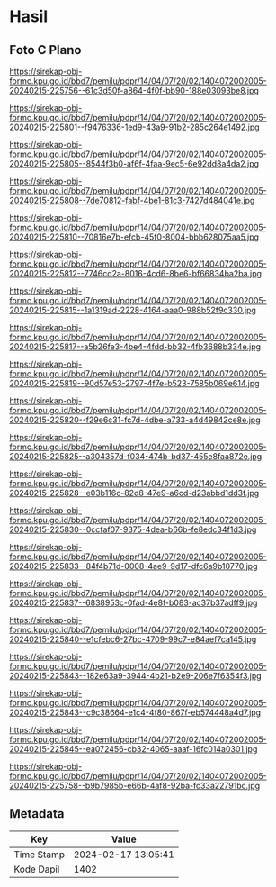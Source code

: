 # Hasil

## Foto C Plano

https://sirekap-obj-formc.kpu.go.id/bbd7/pemilu/pdpr/14/04/07/20/02/1404072002005-20240215-225756--61c3d50f-a864-4f0f-bb90-188e03093be8.jpg

https://sirekap-obj-formc.kpu.go.id/bbd7/pemilu/pdpr/14/04/07/20/02/1404072002005-20240215-225801--f9476336-1ed9-43a9-91b2-285c264e1492.jpg

https://sirekap-obj-formc.kpu.go.id/bbd7/pemilu/pdpr/14/04/07/20/02/1404072002005-20240215-225805--8544f3b0-af6f-4faa-9ec5-6e92dd8a4da2.jpg

https://sirekap-obj-formc.kpu.go.id/bbd7/pemilu/pdpr/14/04/07/20/02/1404072002005-20240215-225808--7de70812-fabf-4be1-81c3-7427d484041e.jpg

https://sirekap-obj-formc.kpu.go.id/bbd7/pemilu/pdpr/14/04/07/20/02/1404072002005-20240215-225810--70816e7b-efcb-45f0-8004-bbb628075aa5.jpg

https://sirekap-obj-formc.kpu.go.id/bbd7/pemilu/pdpr/14/04/07/20/02/1404072002005-20240215-225812--7746cd2a-8016-4cd6-8be6-bf66834ba2ba.jpg

https://sirekap-obj-formc.kpu.go.id/bbd7/pemilu/pdpr/14/04/07/20/02/1404072002005-20240215-225815--1a1319ad-2228-4164-aaa0-988b52f9c330.jpg

https://sirekap-obj-formc.kpu.go.id/bbd7/pemilu/pdpr/14/04/07/20/02/1404072002005-20240215-225817--a5b26fe3-4be4-4fdd-bb32-4fb3688b334e.jpg

https://sirekap-obj-formc.kpu.go.id/bbd7/pemilu/pdpr/14/04/07/20/02/1404072002005-20240215-225819--90d57e53-2797-4f7e-b523-7585b069e614.jpg

https://sirekap-obj-formc.kpu.go.id/bbd7/pemilu/pdpr/14/04/07/20/02/1404072002005-20240215-225820--f29e6c31-fc7d-4dbe-a733-a4d49842ce8e.jpg

https://sirekap-obj-formc.kpu.go.id/bbd7/pemilu/pdpr/14/04/07/20/02/1404072002005-20240215-225825--a304357d-f034-474b-bd37-455e8faa872e.jpg

https://sirekap-obj-formc.kpu.go.id/bbd7/pemilu/pdpr/14/04/07/20/02/1404072002005-20240215-225828--e03b116c-82d8-47e9-a6cd-d23abbd1dd3f.jpg

https://sirekap-obj-formc.kpu.go.id/bbd7/pemilu/pdpr/14/04/07/20/02/1404072002005-20240215-225830--0ccfaf07-9375-4dea-b66b-fe8edc34f1d3.jpg

https://sirekap-obj-formc.kpu.go.id/bbd7/pemilu/pdpr/14/04/07/20/02/1404072002005-20240215-225833--84f4b71d-0008-4ae9-9d17-dfc6a9b10770.jpg

https://sirekap-obj-formc.kpu.go.id/bbd7/pemilu/pdpr/14/04/07/20/02/1404072002005-20240215-225837--6838953c-0fad-4e8f-b083-ac37b37adff9.jpg

https://sirekap-obj-formc.kpu.go.id/bbd7/pemilu/pdpr/14/04/07/20/02/1404072002005-20240215-225840--e1cfebc6-27bc-4709-99c7-e84aef7ca145.jpg

https://sirekap-obj-formc.kpu.go.id/bbd7/pemilu/pdpr/14/04/07/20/02/1404072002005-20240215-225843--182e63a9-3944-4b21-b2e9-206e7f6354f3.jpg

https://sirekap-obj-formc.kpu.go.id/bbd7/pemilu/pdpr/14/04/07/20/02/1404072002005-20240215-225843--c9c38664-e1c4-4f80-867f-eb574448a4d7.jpg

https://sirekap-obj-formc.kpu.go.id/bbd7/pemilu/pdpr/14/04/07/20/02/1404072002005-20240215-225845--ea072456-cb32-4065-aaaf-16fc014a0301.jpg

https://sirekap-obj-formc.kpu.go.id/bbd7/pemilu/pdpr/14/04/07/20/02/1404072002005-20240215-225758--b9b7985b-e66b-4af8-92ba-fc33a22791bc.jpg


## Metadata

| Key        | Value               |
| ---------- | ------------------- |
| Time Stamp | 2024-02-17 13:05:41 |
| Kode Dapil | 1402                |



